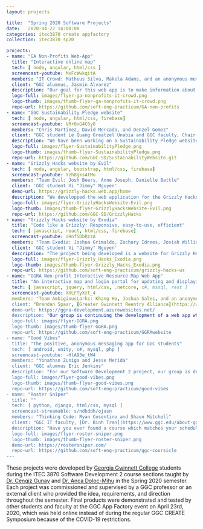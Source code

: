```yaml
---
layout: projects

title:  "Spring 2020 Software Projects"
date:   2020-04-22 14:00:00
categories: itec3870 create appfactory
collection: itec3870_sp20

projects:
- name: "GA Non-Profits Web-App"
  title: "Interactive online map"
  tech: [ node, angular, html/css ]
  screencast-youtube: MxFcWwkqitA
  members: "IT Crowd: Matheus Silva, Makela Adams, and an anonymous member"
  client: "GGC alumnus, Jasmin Alvarez"
  description: "Our goal for this web app is to make information about non-profit organizations more accessible to the community and volunteers. The user will be able to search all non-profit organizations in Gwinnett County, the user will also have a filter feature where the user can filter the non - profit organizations based on their preferences. User can see details information of all the organizations with a link to access the organization website directly."
  logo-full: images/flyer-ga-nonprofits-it-crowd.png
  logo-thumb: images/thumb-flyer-ga-nonprofits-it-crowd.png
  repo-url: https://github.com/soft-eng-practicum/GA-non-profits
- name: "GGC Sustainability Pledge website"
  tech: [ node, angular, html/css, firebase]
  screencast-youtube: VRr0vG4C6y8
  members: "Chris Martinez, David Mercado, and Denzel Gomez" 
  client: "GGC student Le Quang Greatzel Unabia and GGC faculty, Chair of Sustainability Committee [Dr. Elizabeth Sudduth](https://www.ggc.edu/about-ggc/directory/elizabeth-sudduth)"
  description: "We have been working on a Sustainability Pledge website for the GGC Sustainability Committee that aims to implement a comprehensive and strategic plan for the conservation and recycling of resources at GGC. The web application will allow users to take and manage their pledges to start or continue living a sustainable lifestyle."
  logo-full: images/flyer-SustainabilityPledge.png
  logo-thumb: images/thumb-flyer-SustainabilityPledge.png
  repo-url: https://github.com/GGC-SD/SustainabilityWebsite.git
- name: "Grizzly Hacks website by Evil"
  tech: [ node, angular, bootstrap, html/css, firebase]
  screencast-youtube: Yzh8gksAtMo
  members: "Team Evil: Josh Beers, Anne Joseph, Danielle Battle" 
  client: 'GGC student Vi "Jimmy" Nguyen'
  demo-url: https://grizzly-hacks.web.app/home
  description: "We developped the web application for the Grizzly Hacks RSO. The Grizzly Hacks web application allows users to access information about hackathons that the RSO will be hosting on campus. The application also allows users to register and apply for an upcoming hackathon. The web application gives administration an easy way to update the event calendar on the landing page and audit accounts and applications without database knowledge."
  logo-full: images/flyer-GrizzlyHacksWebsite-Evil.png
  logo-thumb: images/thumb-flyer-GrizzlyHacksWebsite-Evil.png
  repo-url: https://github.com/GGC-SD/GrizzlyHacks
- name: "Grizzly Hacks website by Exodia"
  title: "Code like a Grizzly: Responsive, easy-to-use, efficient"
  tech: [ javascript, react, html/css, firebase]
  screencast-youtube: oHnf5DbRzzA
  members: "Team Exodia: Joshua Grimaldo, Zachary Idrees, Josiah Williams, Erick Martinez" 
  client: 'GGC student Vi "Jimmy" Nguyen'
  description: "The project being developed is a website for Grizzly Hacks. The purpose of this website is for users to register for GGC's hackathon. This website will also answer general questions people may have regarding what is and what happens at a hackathon. It will also have a schedule for users to know what events and workshops will be taking place during the hackathon. The website will also display sponsors for the hackathon and contact information for the event."
  logo-full: images/flyer-Grizzly_Hacks_Exodia.png
  logo-thumb: images/thumb-flyer-Grizzly_Hacks_Exodia.png
  repo-url: https://github.com/soft-eng-practicum/grizzly-hacks-ws
- name: "GGRA Non-profit Interactive Resource Map Web App"
  title: "An interactive map and login portal for updating and displaying GGRA partners' locations and information"
  tech: [ javascript, jquery, html/css, .netcore, c#, mssql, rest ]
  screencast-youtube: XHLFTyXzt_4
  members: "Team AmbigiousLarks: Khang Ho, Joshua Sales, and an anonymous member"
  client: "Brendan Spaar, [Greater Gwinnett Reentry Alliance](https://www.gwinnettreentry.org/)"
  demo-url: https://ggra-development.azurewebsites.net/
  description: "Our group is continuing the development of a web app which assists ex offenders reintegrate into society listing public organizations and plotting them on an interactive map. The user may select an organization to view details: address, phone number, description and see that organization's location on a Google map. An administrator will be able to add new organizations to an SQL database through a web interface."
  logo-full: images/flyer-GGRA.png
  logo-thumb: images/thumb-flyer-GGRA.png
  repo-url: https://github.com/soft-eng-practicum/GGRAwebsite
- name: "Good Vibes"
  title: "The positive, anonymous messaging app for GGC students"
  tech: [ android, unity, c#, mysql, php ]
  screencast-youtube: -HlA93e_tW4
  members: "Yonathan Zuniga and Jesse Merida"
  client: "GGC alumnus Eric Jenkins"
  description: "For our Software Development 2 project, our group is developing an Android application that lets GGC users anonymously post their thoughts. The goal is for users to have a safe and open space for them to receive positive feedback on topics that they post, receiving help with any mental health issues or other struggles that they are going through. There will be an automatic text filter and manual reporting button for unsafe and toxic behaviors."
  logo-full: images/flyer-good-vibes.png
  logo-thumb: images/thumb-flyer-good-vibes.png
  repo-url: https://github.com/soft-eng-practicum/good-vibes
- name: "Roster Sniper"
  title: ""
  tech: [ python, django, html/css, mysql ]
  screencast-streamable: s/ndkddh/ojasn
  members: "Thinking Code: Ryan Cosentino and Shaun Mitchell"
  client: "GGC IT faculty, [Dr. Binh Tran](https://www.ggc.edu/about-ggc/directory/binh-tran)"
  description: "Have you ever found a course which matches your schedule perfectly only to realize it's run out of seats? Say goodbye to checking banner everyday for weeks and hello to Roster Sniper! Our website helps students track courses by sending email notifications once a particular course becomes available. Students are able to create accounts, login and logout, search for and track courses, and manage notifications through our easy to use web application developed with Django. Course data is stored in a MySQL database and is updated periodically by scraping data from banner."
  logo-full: images/flyer-roster-sniper.png
  logo-thumb: images/thumb-flyer-roster-sniper.png
  demo-url: https://rostersniper.com/
  repo-url: https://github.com/soft-eng-practicum/ggc-coursicle
---
```


These projects were developed by [Georgia Gwinnett College][ggc]
students during the ITEC 3870 Software Development 2 course sections
taught by [Dr. Cengiz Gunay][gunay-ggc]
and [Dr. Anca Doloc-Mihu][doloc-ggc] in the Spring 2020 semester. Each
project was commissioned and supervised by a GGC professor or an
external client who provided the idea, requirements, and direction
throughout the semester. Final products were demonstrated and tested
by other students and faculty at the GGC App Factory event on April
23rd, 2020, which was held online instead of during the regular GGC
CREATE Symposium because of the COVID-19 restrictions.
	
[ggc]:		http://www.ggc.edu
[gunay-ggc]: 	http://www.ggc.edu/about-ggc/directory/cengiz-gunay
[doloc-ggc]: 	http://www.ggc.edu/about-ggc/directory/anca-doloc-mihu

